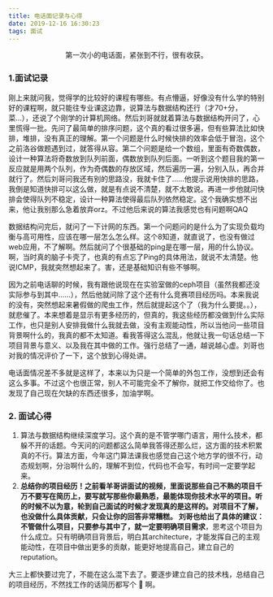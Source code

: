 ```yaml
---
title: 电话面记录与心得
date: 2019-12-16 16:30:23
tags: 面试
---
```


<center>第一次小的电话面，紧张到不行，很有收获。</center>
<!--more-->

### 1.面试记录

  刚上来就问我，觉得学的比较好的课程有哪些。有点懵逼，好像没有什么学的特别好的课程啊，就只能往专业课这边靠，说算法与数据结构还行（才70+分，菜...），还说了个刚学的计算机网络。然后刘哥就就着算法与数据结构开问了，心里慌得一批。先问了最简单的排序问题，这个真的看过很多遍，但有些算法比如快排，堆排，没有真正的理解。第一个问题是什么时候快排的效率会低于冒泡，这个之前洛谷做题遇到过，就答得从容。第二个问题是给一个数组，里面有奇数偶数，设计一种算法将奇数放到队列前面，偶数放到队列后面。一听到这个题目我的第一反应就是用两个队列，作为奇偶数的存放区域，然后遍历一遍，分别入队，再合并就行了。然后刘哥问我还有别的思路没，我就卡住了……他提示说用快排的思路，我倒是知道快排可以这么做，就是有点说不清楚，就不太敢说。再进一步他就问快排会使得队列不稳定，设计一种算法使得最后队列依然稳定。这个我确实想不出来，他让我别那么急着放弃orz。不过他后来说的算法我感觉也有问题啊QAQ

​	数据结构问完后，就问了一下计网的东西。第一个问题问的是什么为了实现负载均衡与高可用性，应该在哪一层怎么怎么样。这个8知道，就直说了，也没有做过web应用，不了解啊。然后就问了个很基础的ping是在哪一层，用的什么协议。啊，当时真的脑子卡壳了，也真的有点忘了Ping的具体用法，就说不太清楚。他说ICMP，我就突然想起来了。害，还是基础知识有些不够啊。

​	因为之前电话聊的时候，我有跟他说现在在实验室做的ceph项目（虽然我都还没实际参与到其中……），然后他就问除了这个还有什么竞赛项目经历吗。本来我说的没有，突然想起来暑假做的爬虫工作，然后就提起这个了（我为什么要提。。），就悲催了。本来想着是显示有更多经历的，但真的，我这些经历都没做到什么实际工作，也只是别人安排我做什么我就去做，没有主观能动性，所以当他问一些项目背景啊什么的，我真的都不太知道。看我答得这么混乱，他就让我一句话总结一下项目背景与意义、以及我在其中做的工作。强行总结了一通，越说越心虚。刘哥也对我的情况评价了一下，这个放到心得处讲。

​	电话面情况差不多就是这样了，本来以为只是一个简单的外包工作，没想到还会有这么多事。不过这个也很正常，别人不可能完全不了解你，就把工作交给你了。也发现了自己现在欠缺的东西还很多，加油学啊。

### 2. 面试心得

1.  算法与数据结构继续深度学习。这个真的是不管学哪门语言，用什么技术，都躲不开的话题。今天问的问题都这么简单我答得还那么烂，这方面的技术积累真的不行。算法方面，今年这门算法课我也感觉自己这个地方学的很不行，动态规划啊，分治啊什么的，理解不到位，代码也不会写，有时间一定要学起来。
2. **总结你的项目经历！**之前看羊哥讲面试的视频，里面说那些自己不熟的项目千万不要写在简历上，要写就写那些你最熟悉，最能体现你技术水平的项目。听的时候不以为意，轮到自己面试的时候才发现真的是这样的。对项目不了解，也没做什么具体贡献，只会让你的回答非常糟糕。
   刘哥也给出了具体的建议：不管做什么项目，只要参与其中了，就一定要明确**项目需求**，思考这个项目为什么成立。只有明确项目背景后，明白其architecture，才能发挥自己的主观能动性，在项目中做出更多的贡献，能更好地提高自己，建立自己的reputation。

大三上都快要过完了，不能在这么混下去了。要逐步建立自己的技术栈，总结自己的项目经历，不然找工作的话简历都写个 :hammer: 啊。